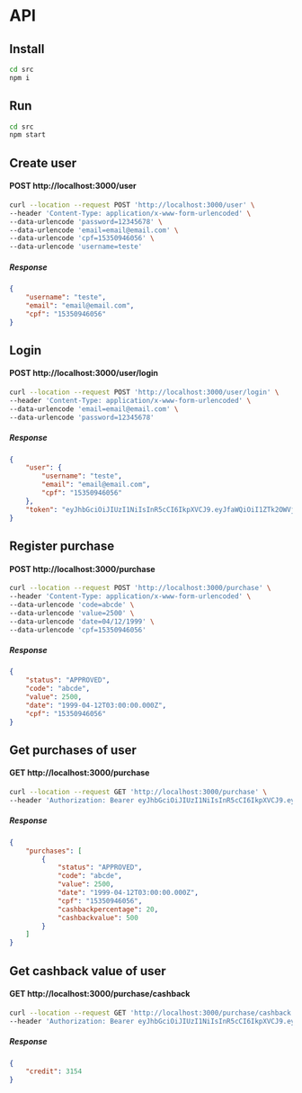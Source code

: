 # API

## Install
```bash
cd src
npm i
```

## Run
```bash
cd src
npm start
```

## Create user

#### POST http://localhost:3000/user
```bash
curl --location --request POST 'http://localhost:3000/user' \
--header 'Content-Type: application/x-www-form-urlencoded' \
--data-urlencode 'password=12345678' \
--data-urlencode 'email=email@email.com' \
--data-urlencode 'cpf=15350946056' \
--data-urlencode 'username=teste'
```
##### Response
```json
{
    "username": "teste",
    "email": "email@email.com",
    "cpf": "15350946056"
}
```

## Login

#### POST http://localhost:3000/user/login
```bash
curl --location --request POST 'http://localhost:3000/user/login' \
--header 'Content-Type: application/x-www-form-urlencoded' \
--data-urlencode 'email=email@email.com' \
--data-urlencode 'password=12345678'
```
##### Response
```json
{
    "user": {
        "username": "teste",
        "email": "email@email.com",
        "cpf": "15350946056"
    },
    "token": "eyJhbGciOiJIUzI1NiIsInR5cCI6IkpXVCJ9.eyJfaWQiOiI1ZTk2OWVjYzQ1NGRlMDY3YWJhZWUyMTEiLCJjcmVhdGVkQXQiOjE1ODY5MjkzNjQyODksImlhdCI6MTU4NjkyOTM2NCwiZXhwIjoxNTg2OTMyOTY0fQ.M1Bg4Eh9emkbdIhVF6S3TVi4DFsGCLK1uy7tRxtDSn4"
}
```

## Register purchase

#### POST http://localhost:3000/purchase
```bash
curl --location --request POST 'http://localhost:3000/purchase' \
--header 'Content-Type: application/x-www-form-urlencoded' \
--data-urlencode 'code=abcde' \
--data-urlencode 'value=2500' \
--data-urlencode 'date=04/12/1999' \
--data-urlencode 'cpf=15350946056'
```
##### Response
```json
{
    "status": "APPROVED",
    "code": "abcde",
    "value": 2500,
    "date": "1999-04-12T03:00:00.000Z",
    "cpf": "15350946056"
}
```

## Get purchases of user

#### GET http://localhost:3000/purchase
```bash
curl --location --request GET 'http://localhost:3000/purchase' \
--header 'Authorization: Bearer eyJhbGciOiJIUzI1NiIsInR5cCI6IkpXVCJ9.eyJfaWQiOiI1ZTk2OWVjYzQ1NGRlMDY3YWJhZWUyMTEiLCJjcmVhdGVkQXQiOjE1ODY5MjkzNjQyODksImlhdCI6MTU4NjkyOTM2NCwiZXhwIjoxNTg2OTMyOTY0fQ.M1Bg4Eh9emkbdIhVF6S3TVi4DFsGCLK1uy7tRxtDSn4'
```
##### Response
```json
{
    "purchases": [
        {
            "status": "APPROVED",
            "code": "abcde",
            "value": 2500,
            "date": "1999-04-12T03:00:00.000Z",
            "cpf": "15350946056",
            "cashbackpercentage": 20,
            "cashbackvalue": 500
        }
    ]
}
```

## Get cashback value of user

#### GET  http://localhost:3000/purchase/cashback
```bash
curl --location --request GET 'http://localhost:3000/purchase/cashback' \
--header 'Authorization: Bearer eyJhbGciOiJIUzI1NiIsInR5cCI6IkpXVCJ9.eyJfaWQiOiI1ZTk2OWVjYzQ1NGRlMDY3YWJhZWUyMTEiLCJjcmVhdGVkQXQiOjE1ODY5MjkzNjQyODksImlhdCI6MTU4NjkyOTM2NCwiZXhwIjoxNTg2OTMyOTY0fQ.M1Bg4Eh9emkbdIhVF6S3TVi4DFsGCLK1uy7tRxtDSn4'
```
##### Response
```json
{
    "credit": 3154
}
```

